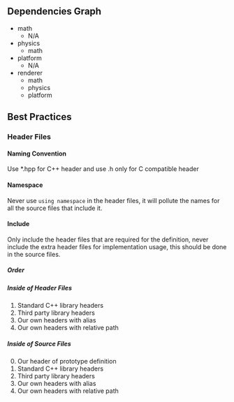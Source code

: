 ## Dependencies Graph

* math
  * N/A
* physics
  * math
* platform
  * N/A
* renderer
  * math
  * physics
  * platform

## Best Practices

### Header Files

#### Naming Convention

Use *.hpp for C++ header and use .h only for C compatible header

#### Namespace

Never use `using namespace` in the header files, it will pollute the names for all the source files that include it.

#### Include

Only include the header files that are required for the definition, never include the extra header files for implementation usage, this should be done in the source files.

##### Order

##### Inside of Header Files

1. Standard C++ library headers 
2. Third party library headers
3. Our own headers with alias
4. Our own headers with relative path

##### Inside of Source Files

0. Our header of prototype definition
1. Standard C++ library headers 
2. Third party library headers
3. Our own headers with alias
4. Our own headers with relative path